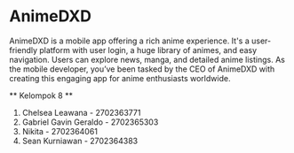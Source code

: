 # AnimeDXD
AnimeDXD is a mobile app offering a rich anime experience. It's a user-friendly platform with user login, a huge library of animes, and easy navigation. Users can explore news, manga, and detailed anime listings. As the mobile developer, you’ve been tasked by the CEO of AnimeDXD with creating this engaging app for anime enthusiasts worldwide.

** Kelompok 8 **
1. Chelsea Leawana - 2702363771
2. Gabriel Gavin Geraldo - 2702365303
3. Nikita - 2702364061
4. Sean Kurniawan - 2702364383 
